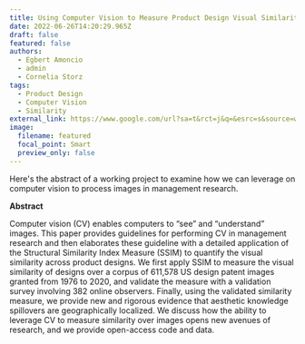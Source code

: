 ```yaml
---
title: Using Computer Vision to Measure Product Design Visual Similarity
date: 2022-06-26T14:20:29.965Z
draft: false
featured: false
authors:
  - Egbert Amoncio
  - admin
  - Cornelia Storz
tags:
  - Product Design
  - Computer Vision
  - Similarity
external_link: https://www.google.com/url?sa=t&rct=j&q=&esrc=s&source=web&cd=&cad=rja&uact=8&ved=2ahUKEwji_6iBqcv4AhUrD0QIHYONDHUQFnoECAoQAQ&url=https%3A%2F%2Fprogram.druid.dk%2Fsession%2F1%2F970&usg=AOvVaw2-Im6WAN-5bdIw-Kwh6N9F
image:
  filename: featured
  focal_point: Smart
  preview_only: false
---
```

Here's the abstract of a working project to examine how we can leverage on computer vision to process images in management research. 

**Abstract**

Computer vision (CV) enables computers to “see” and “understand” images. This paper provides guidelines for performing CV in management research and then elaborates these guideline with a detailed application of the Structural Similarity Index Measure (SSIM) to quantify the visual similarity across product designs. We first apply SSIM to measure the visual similarity of designs over a corpus of 611,578 US design patent images granted from 1976 to 2020, and validate the measure with a validation survey involving 382 online observers. Finally, using the validated similarity measure, we provide new and rigorous evidence that aesthetic knowledge spillovers are geographically localized. We discuss how the ability to leverage CV to measure similarity over images opens new avenues of research, and we provide open-access code and data.